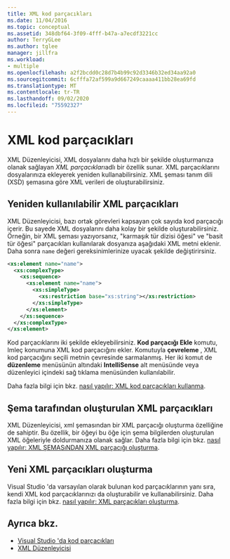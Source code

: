 ```yaml
---
title: XML kod parçacıkları
ms.date: 11/04/2016
ms.topic: conceptual
ms.assetid: 348dbf64-3f09-4fff-b47a-a7ecdf3221cc
author: TerryGLee
ms.author: tglee
manager: jillfra
ms.workload:
- multiple
ms.openlocfilehash: a2f2bcdd0c28d7b4b99c92d3346b32ed34aa92a0
ms.sourcegitcommit: 6cfffa72af599a9d667249caaaa411bb28ea69fd
ms.translationtype: MT
ms.contentlocale: tr-TR
ms.lasthandoff: 09/02/2020
ms.locfileid: "75592327"
---
```

# <a name="xml-snippets"></a>XML kod parçacıkları

XML Düzenleyicisi, XML dosyalarını daha hızlı bir şekilde oluşturmanıza olanak sağlayan *XML parçacıkları*adlı bir özellik sunar. XML parçacıklarını dosyalarınıza ekleyerek yeniden kullanabilirsiniz. XML şeması tanım dili (XSD) şemasına göre XML verileri de oluşturabilirsiniz.

## <a name="reusable-xml-snippets"></a>Yeniden kullanılabilir XML parçacıkları

XML Düzenleyicisi, bazı ortak görevleri kapsayan çok sayıda kod parçacığı içerir. Bu sayede XML dosyalarını daha kolay bir şekilde oluşturabilirsiniz. Örneğin, bir XML şeması yazıyorsanız, "karmaşık tür dizisi öğesi" ve "basit tür öğesi" parçacıkları kullanılarak dosyanıza aşağıdaki XML metni eklenir. Daha sonra `name` değeri gereksinimlerinize uyacak şekilde değiştirirsiniz.

```xml
<xs:element name="name">
  <xs:complexType>
    <xs:sequence>
      <xs:element name="name">
        <xs:simpleType>
          <xs:restriction base="xs:string"></xs:restriction>
        </xs:simpleType>
      </xs:element>
    </xs:sequence>
  </xs:complexType>
</xs:element>
```

Kod parçacıklarını iki şekilde ekleyebilirsiniz. **Kod parçacığı Ekle** komutu, Imleç konumuna XML kod parçacığını ekler. Komutuyla **çevreleme** , XML kod parçacığını seçili metnin çevresinde sarmalanmış. Her iki komut de **düzenleme** menüsünün altındaki **IntelliSense** alt menüsünde veya düzenleyici içindeki sağ tıklama menüsünden kullanılabilir.

Daha fazla bilgi için bkz. [nasıl yapılır: XML kod parçacıkları kullanma](../xml-tools/how-to-use-xml-snippets.md).

## <a name="schema-generated-xml-snippets"></a>Şema tarafından oluşturulan XML parçacıkları

XML Düzenleyicisi, xml şemasından bir XML parçacığı oluşturma özelliğine de sahiptir. Bu özellik, bir öğeyi bu öğe için şema bilgilerden oluşturulan XML öğeleriyle doldurmanıza olanak sağlar. Daha fazla bilgi için bkz. [nasıl yapılır: XML ŞEMASıNDAN XML parçacığı oluşturma](../xml-tools/how-to-generate-an-xml-snippet-from-an-xml-schema.md).

## <a name="create-new-xml-snippets"></a>Yeni XML parçacıkları oluşturma

Visual Studio 'da varsayılan olarak bulunan kod parçacıklarının yanı sıra, kendi XML kod parçacıklarınızı da oluşturabilir ve kullanabilirsiniz. Daha fazla bilgi için bkz. [nasıl yapılır: XML parçacıkları oluşturma](../xml-tools/how-to-create-xml-snippets.md).

## <a name="see-also"></a>Ayrıca bkz.

- [Visual Studio 'da kod parçacıkları](../ide/code-snippets.md)
- [XML Düzenleyicisi](../xml-tools/xml-editor.md)
